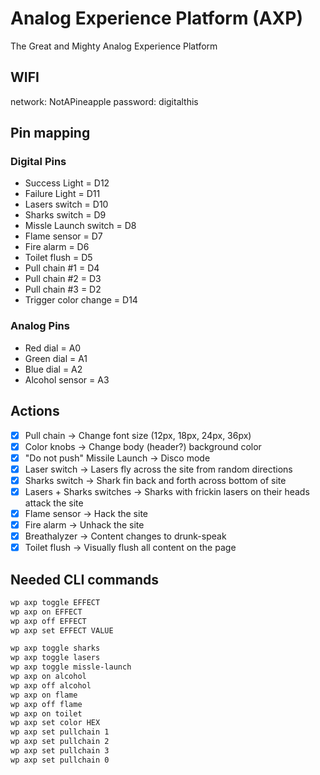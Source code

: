 # Analog Experience Platform (AXP)

The Great and Mighty Analog Experience Platform

## WIFI

network: NotAPineapple
password: digitalthis

## Pin mapping

### Digital Pins

* Success Light = D12
* Failure Light = D11
* Lasers switch = D10
* Sharks switch = D9
* Missle Launch switch = D8
* Flame sensor = D7
* Fire alarm = D6
* Toilet flush = D5
* Pull chain #1 = D4
* Pull chain #2 = D3
* Pull chain #3 = D2
* Trigger color change = D14

### Analog Pins

* Red dial = A0
* Green dial = A1
* Blue dial = A2
* Alcohol sensor = A3

## Actions

- [x] Pull chain → Change font size (12px, 18px, 24px, 36px)
- [x] Color knobs → Change body (header?) background color
- [x] "Do not push" Missile Launch → Disco mode
- [x] Laser switch → Lasers fly across the site from random directions
- [x] Sharks switch → Shark fin back and forth across bottom of site
- [x] Lasers + Sharks switches → Sharks with frickin lasers on their heads attack the site
- [x] Flame sensor → Hack the site
- [x] Fire alarm → Unhack the site
- [x] Breathalyzer → Content changes to drunk-speak
- [x] Toilet flush → Visually flush all content on the page

## Needed CLI commands

```bash
wp axp toggle EFFECT
wp axp on EFFECT
wp axp off EFFECT
wp axp set EFFECT VALUE

wp axp toggle sharks
wp axp toggle lasers
wp axp toggle missle-launch
wp axp on alcohol
wp axp off alcohol
wp axp on flame
wp axp off flame
wp axp on toilet
wp axp set color HEX
wp axp set pullchain 1
wp axp set pullchain 2
wp axp set pullchain 3
wp axp set pullchain 0
```
